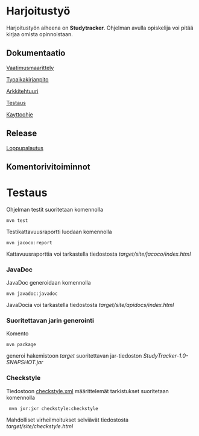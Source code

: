 # Harjoitustyö

Harjoitustyön aiheena on **Studytracker**. Ohjelman avulla opiskelija voi pitää kirjaa omista opinnoistaan.

## Dokumentaatio

[Vaatimusmaarittely](https://github.com/papirila/ot-harjoitustyo/blob/master/dokumentaatio/vaatimusmaarittely.md)

[Tyoaikakirjanpito](https://github.com/papirila/ot-harjoitustyo/blob/master/dokumentaatio/tyoaikakirjanpito.md)

[Arkkitehtuuri](https://github.com/papirila/ot-harjoitustyo/blob/master/dokumentaatio/arkkitehtuuri.md)

[Testaus](https://github.com/papirila/ot-harjoitustyo/blob/master/dokumentaatio/testaus.md)

[Kayttoohje](https://github.com/papirila/ot-harjoitustyo/blob/master/dokumentaatio/kayttoohje.md)

## Release 

[Loppupalautus]("https://github.com/papirila/ot-harjoitustyo/releases/tag/V1.0")

## Komentorivitoiminnot

# Testaus

Ohjelman testit suoritetaan komennolla

```
mvn test
```

Testikattavuusraportti luodaan komennolla

```
mvn jacoco:report
```

Kattavuusraporttia voi tarkastella tiedostosta _target/site/jacoco/index.html_

### JavaDoc

JavaDoc generoidaan komennolla

```
mvn javadoc:javadoc
```

JavaDocia voi tarkastella tiedostosta _target/site/apidocs/index.html_

### Suoritettavan jarin generointi

Komento

```
mvn package
```

generoi hakemistoon _target_ suoritettavan jar-tiedoston _StudyTracker-1.0-SNAPSHOT.jar_


### Checkstyle

Tiedostoon [checkstyle.xml](https://github.com/papirila/ot-harjoitustyo/blob/master/Studytracker/checkstyle.xml) määrittelemät tarkistukset suoritetaan komennolla

```
 mvn jxr:jxr checkstyle:checkstyle
```

Mahdolliset virheilmoitukset selviävät tiedostosta _target/site/checkstyle.html_
